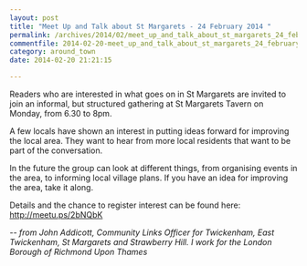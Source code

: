 ```yaml
---
layout: post
title: "Meet Up and Talk about St Margarets - 24 February 2014 "
permalink: /archives/2014/02/meet_up_and_talk_about_st_margarets_24_february_20.html
commentfile: 2014-02-20-meet_up_and_talk_about_st_margarets_24_february_20
category: around_town
date: 2014-02-20 21:21:15

---
```


Readers who are interested in what goes on in St Margarets are invited to join an informal, but structured gathering at St Margarets Tavern on Monday, from 6.30 to 8pm.

A few locals have shown an interest in putting ideas forward for improving the local area. They want to hear from more local residents that want to be part of the conversation.

In the future the group can look at different things, from organising events in the area, to informing local village plans. If you have an idea for improving the area, take it along.

Details and the chance to register interest can be found here: http://meetu.ps/2bNQbK

<cite>-- from John Addicott, Community Links Officer for Twickenham, East Twickenham, St Margarets and Strawberry Hill. I work for the London Borough of Richmond Upon Thames</cite>
